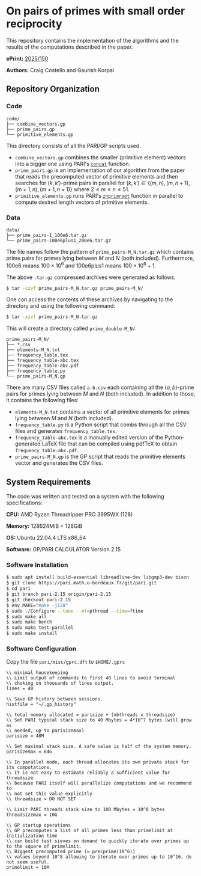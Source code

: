 # On pairs of primes with small order reciprocity

This repository contains the implementation of the algorithms and the results of the computations described in the paper.

**ePrint:** [2025/150](https://eprint.iacr.org/2025/150)

**Authors:** Craig Costello and Gaurish Korpal

## Repository Organization

### Code

```
code/
├── combine_vectors.gp
├── prime_pairs.gp
└── primitive_elements.gp
```

This directory consists of all the PARI/GP scripts used. 

- `combine_vectors.gp` combines the smaller (primitive element) vectors into a bigger one using PARI's [`concat`](https://pari.math.u-bordeaux.fr/dochtml/html/Vectors__matrices__linear_algebra_and_sets.html#concat) function.
- `prime_pairs.gp` is an implementation of our algorithm from the paper that reads the precomputed vector of primitive elements and then searches for $(k,k')$-prime pairs in parallel for $(k,k')\in \{(m,n), (m,n+1), (m+1,n), (m+1,n+1)\}$ where $2 \leq m \leq n \leq 51$. 
- `primitive_elements.gp` runs PARI's [`znprimroot`](https://pari.math.u-bordeaux.fr/dochtml/html-stable/Arithmetic_functions.html#znprimroot) function in parallel to compute desired length vectors of primitive elements.

### Data

```
data/
├── prime_pairs-1_100e6.tar.gz
└── prime_pairs-100e6plus1_200e6.tar.gz
```

The file names follow the pattern of `prime_pairs-M_N.tar.gz` which contains prime pairs for primes lying between $M$ and $N$ (both included). Furthermore, 100e6 means $100 \times 10^6$ and 100e6plus1 means $100 \times 10^6 + 1$. 

The above `.tar.gz` compressed archives were generated as follows:

```bash
$ tar -czvf prime_pairs-M_N.tar.gz prime_pairs-M_N/
```

One can access the contents of these archives by navigating to the directory and using the following command:

```bash
$ tar -xzvf prime_pairs-M_N.tar.gz 
```

This will create a directory called `prime_double-M_N/`. 

```
prime_pairs-M_N/
├── *.csv
├── elements-M_N.txt
├── frequency_table.tex
├── frequency_table-abc.tex
├── frequency_table-abc.pdf
├── frequency_table.py
└── prime_pairs-M_N.gp
```

There are many CSV files called `a-b.csv` each containing all the $(a,b)$-prime pairs for primes lying between $M$ and $N$ (both included). In addition to those, it contains the following files:

- `elements-M_N.txt` contains a vector of all primitive elements for primes lying between $M$ and $N$ (both included).
- `frequency_table.py` is a Python script that combs through all the CSV files and generates `frequency_table.tex`.
- `frequency_table-abc.tex` is a manually edited version of the Python-generated LaTeX file that can be compiled using pdfTeX to obtain `frequency_table-abc.pdf`.
- `prime_pairs-M_N.gp` is the GP script that reads the primitive elements vector and generates the CSV files.

## System Requirements

The code was written and tested on a system with the following specifications:

**CPU:** AMD Ryzen Threadripper PRO 3995WX (128)

**Memory:** 128624MiB = 128GiB

**OS:** Ubuntu 22.04.4 LTS x86_64

**Software:** GP/PARI CALCULATOR Version 2.15

### Software Installation

```bash
$ sudo apt install build-essential libreadline-dev libgmp3-dev bison 
$ git clone https://pari.math.u-bordeaux.fr/git/pari.git 
$ cd pari
$ git branch pari-2.15 origin/pari-2.15 
$ git checkout pari-2.15 
$ env MAKE="make -j128"
$ sudo ./Configure --tune --mt=pthread --time=ftime
$ sudo make all
$ sudo make bench
$ sudo make test-parallel
$ sudo make install
```

### Software Configuration 

Copy the file `pari/misc/gprc.dft` to `$HOME/.gprc`

```
\\ minimal housekeeping
\\ Limit output of commands to first 40 lines to avoid terminal 
\\ choking on thousands of lines output.
lines = 40

\\ Save GP history between sessions.
histfile = "~/.gp_history"

\\ total memory allocated = parisize + (nbthreads x threadsize)
\\ Set PARI typical stack size to 40 Mbytes = 4*10^7 bytes (will grow as
\\ needed, up to parisizemax)
parisize = 40M

\\ Set maximal stack size. A safe value is half of the system memory.
parisizemax = 64G

\\ In parallel mode, each thread allocates its own private stack for its computations.
\\ It is not easy to estimate reliably a sufficient value for threadsize
\\ because PARI itself will parallelize computations and we recommend to 
\\ not set this value explicitly
\\ threadsize = DO NOT SET

\\ Limit PARI threads stack size to 100 Mbytes = 10^8 bytes
threadsizemax = 10G

\\ GP startup operations
\\ GP precomputes a list of all primes less than primelimit at initialization time
\\ can build fast sieves on demand to quickly iterate over primes up to the square of primelimit.
\\ Biggest precomputed prime (= precprime(10^6))
\\ values beyond 10^8 allowing to iterate over primes up to 10^16, do not seem useful.
primelimit = 10M
```
